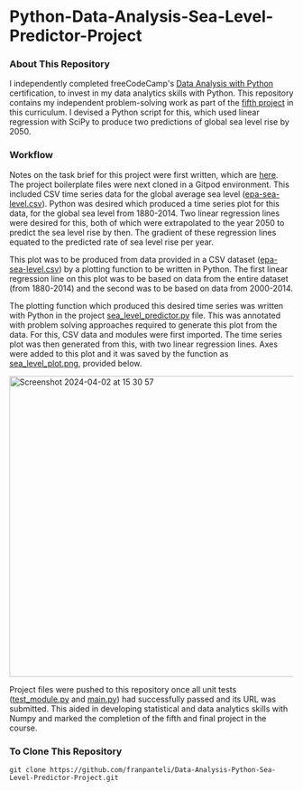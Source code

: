 # Python-Data-Analysis-Sea-Level-Predictor-Project
### About This Repository
I independently completed freeCodeCamp's [Data Analysis with Python](https://www.freecodecamp.org/learn/data-analysis-with-python#data-analysis-with-python-course) certification, to invest in my data analytics skills with Python. This repository contains my independent problem-solving work as part of the [fifth project](https://www.freecodecamp.org/learn/data-analysis-with-python/data-analysis-with-python-projects/sea-level-predictor) in this curriculum. I devised a Python script for this, which used linear regression with SciPy to produce two predictions of global sea level rise by 2050.

### Workflow
Notes on the task brief for this project were first written, which are [here](https://github.com/franpanteli/Data-Analysis-Python-Sea-Level-Predictor-Project/blob/main/1%20project-task-notes.txt). The project boilerplate files were next cloned in a Gitpod environment. This included CSV time series data for the global average sea level ([epa-sea-level.csv](https://github.com/franpanteli/Data-Analysis-Python-Sea-Level-Predictor-Project/blob/main/epa-sea-level.csv)). Python was desired which produced a time series plot for this data, for the global sea level from 1880-2014. Two linear regression lines were desired for this, both of which were extrapolated to the year 2050 to predict the sea level rise by then. The gradient of these regression lines equated to the predicted rate of sea level rise per year. 

This plot was to be produced from data provided in a CSV dataset ([epa-sea-level.csv](https://github.com/franpanteli/Data-Analysis-Python-Sea-Level-Predictor-Project/blob/main/epa-sea-level.csv)) by a plotting function to be written in Python. The first linear regression line on this plot was to be based on data from the entire dataset (from 1880-2014) and the second was to be based on data from 2000-2014. 

The plotting function which produced this desired time series was written with Python in the project [sea_level_predictor.py](https://github.com/franpanteli/Data-Analysis-Python-Sea-Level-Predictor-Project/blob/main/sea_level_predictor.py) file. This was annotated with problem solving approaches required to generate this plot from the data. For this, CSV data and modules were first imported. The time series plot was then generated from this, with two linear regression lines. Axes were added to this plot and it was saved by the function as [sea_level_plot.png](https://github.com/franpanteli/Data-Analysis-Python-Sea-Level-Predictor-Project/blob/main/sea_level_plot.png), provided below. 

<img width="533" alt="Screenshot 2024-04-02 at 15 30 57" src="https://github.com/franpanteli/Data-Analysis-Python-Sea-Level-Predictor-Project/assets/131474705/6ea2168c-aa73-4b92-bb4f-ba4d987c3c74">

Project files were pushed to this repository once all unit tests ([test_module.py](https://github.com/franpanteli/Data-Analysis-Python-Sea-Level-Predictor-Project/blob/main/test_module.py) and [main.py](https://github.com/franpanteli/Data-Analysis-Python-Sea-Level-Predictor-Project/blob/main/main.py)) had successfully passed and its URL was submitted. This aided in developing statistical and data analytics skills with Numpy and marked the completion of the fifth and final project in the course. 

### To Clone This Repository
```
git clone https://github.com/franpanteli/Data-Analysis-Python-Sea-Level-Predictor-Project.git
```
